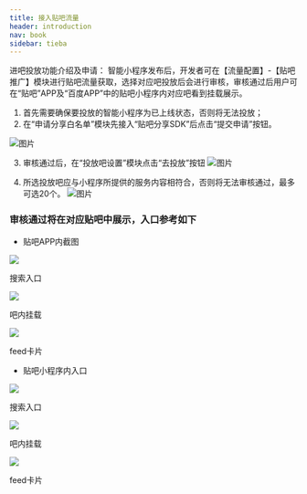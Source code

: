 ```yaml
---
title: 接入贴吧流量
header: introduction
nav: book
sidebar: tieba
---
```


进吧投放功能介绍及申请：
智能小程序发布后，开发者可在【流量配置】-【贴吧推广】模块进行贴吧流量获取，选择对应吧投放后会进行审核，审核通过后用户可在“贴吧”APP及“百度APP”中的贴吧小程序内对应吧看到挂载展示。
1.	首先需要确保要投放的智能小程序为已上线状态，否则将无法投放；
2.	在“申请分享白名单”模块先接入“贴吧分享SDK”后点击“提交申请”按钮。
 
![图片](https://b.bdstatic.com/searchbox/icms/searchbox/img/introduction13%E8%B4%B4%E5%90%A7%E6%8E%A5%E5%85%A51.png)

3. 审核通过后，在“投放吧设置”模块点击“去投放”按钮
![图片](https://b.bdstatic.com/searchbox/icms/searchbox/img/introduction14%E8%B4%B4%E5%90%A7%E6%8E%A8%E5%B9%BF2.png) 

1. 所选投放吧应与小程序所提供的服务内容相符合，否则将无法审核通过，最多可选20个。
![图片](../../img/introduction/tieba/tieba3.png) 

### 审核通过将在对应贴吧中展示，入口参考如下


* 贴吧APP内截图

<div class="m-doc-custom-examples">
	<div class="m-doc-custom-examples-correct">
		<img src="../../img/introduction/tieba/1-1.jpeg">
		<p>搜索入口 </p>
	</div>
	<div class="m-doc-custom-examples-correct">
		<img src="../../img/introduction/tieba/1-2.png">
		<p>吧内挂载 </p>
	</div>
	<div class="m-doc-custom-examples-correct">
		<img src="../../img/introduction/tieba/1-3.jpeg">
		<p>feed卡片</p>
	</div>
</div>
   

* 贴吧小程序内入口

<div class="m-doc-custom-examples">
	<div class="m-doc-custom-examples-correct">
		<img src="../../img/introduction/tieba/2-1.png">
		<p>搜索入口 </p>
	</div>
	<div class="m-doc-custom-examples-correct">
		<img src="../../img/introduction/tieba/2-2.png">
		<p>吧内挂载 </p>
	</div>
	<div class="m-doc-custom-examples-correct">
		<img src="../../img/introduction/tieba/2-3.jpeg">
		<p>feed卡片</p>
	</div>
</div>
   


 
